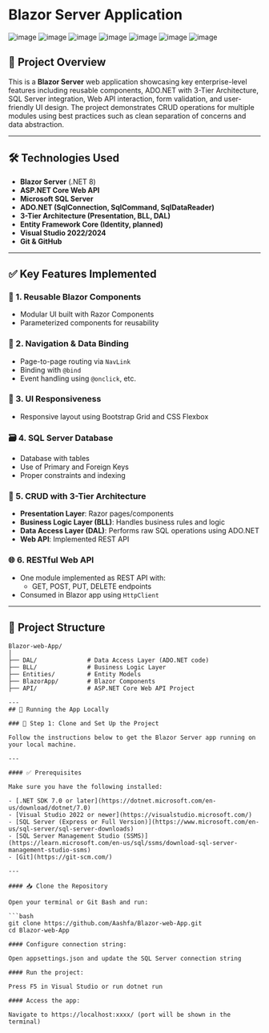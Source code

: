 # Blazor Server Application
![image](https://github.com/user-attachments/assets/a9004e43-d219-40b9-b97e-1a695d4fb247)
![image](https://github.com/user-attachments/assets/490f7c7f-5a10-4ed4-876a-cf717e20f93d)
![image](https://github.com/user-attachments/assets/2209a74f-d1a2-4f66-b4ee-384e0d490689)
![image](https://github.com/user-attachments/assets/2de62009-035a-4b08-ab6a-d56985501c01)
![image](https://github.com/user-attachments/assets/5ada7e72-7259-4b54-be0a-09932ad88e29)
![image](https://github.com/user-attachments/assets/3436696c-a9b9-44e6-b10f-17273f6128d7)
![image](https://github.com/user-attachments/assets/433413ef-d029-411c-849b-7fd872ce5b7f)







## 📌 Project Overview

This is a **Blazor Server** web application showcasing key enterprise-level features including reusable components, ADO.NET with 3-Tier Architecture, SQL Server integration, Web API interaction, form validation, and user-friendly UI design. The project demonstrates CRUD operations for multiple modules using best practices such as clean separation of concerns and data abstraction.

---

## 🛠️ Technologies Used

- **Blazor Server** (.NET 8)
- **ASP.NET Core Web API**
- **Microsoft SQL Server**
- **ADO.NET (SqlConnection, SqlCommand, SqlDataReader)**
- **3-Tier Architecture (Presentation, BLL, DAL)**
- **Entity Framework Core (Identity, planned)**
- **Visual Studio 2022/2024**
- **Git & GitHub**

---


## ✅ Key Features Implemented

### 📁 1. Reusable Blazor Components
- Modular UI built with Razor Components
- Parameterized components for reusability

### 🔗 2. Navigation & Data Binding
- Page-to-page routing via `NavLink`
- Binding with `@bind`
- Event handling using `@onclick`, etc.

### 🎨 3. UI Responsiveness
- Responsive layout using Bootstrap Grid and CSS Flexbox

### 🗃️ 4. SQL Server Database
- Database with tables
- Use of Primary and Foreign Keys
- Proper constraints and indexing

### 🔄 5. CRUD with 3-Tier Architecture
- **Presentation Layer**: Razor pages/components
- **Business Logic Layer (BLL)**: Handles business rules and logic
- **Data Access Layer (DAL)**: Performs raw SQL operations using ADO.NET
- **Web API**: Implemented REST API
  

### 🌐 6. RESTful Web API
- One module implemented as REST API with:
  - GET, POST, PUT, DELETE endpoints
- Consumed in Blazor app using `HttpClient`


---

## 📂 Project Structure

```plaintext
Blazor-web-App/
│
├── DAL/              # Data Access Layer (ADO.NET code)
├── BLL/              # Business Logic Layer
├── Entities/         # Entity Models
├── BlazorApp/        # Blazor Components
├── API/              # ASP.NET Core Web API Project

---
## 🚀 Running the App Locally

### 🧰 Step 1: Clone and Set Up the Project

Follow the instructions below to get the Blazor Server app running on your local machine.

---

#### ✅ Prerequisites

Make sure you have the following installed:

- [.NET SDK 7.0 or later](https://dotnet.microsoft.com/en-us/download/dotnet/7.0)
- [Visual Studio 2022 or newer](https://visualstudio.microsoft.com/)
- [SQL Server (Express or Full Version)](https://www.microsoft.com/en-us/sql-server/sql-server-downloads)
- [SQL Server Management Studio (SSMS)](https://learn.microsoft.com/en-us/sql/ssms/download-sql-server-management-studio-ssms)
- [Git](https://git-scm.com/)

---

#### 📥 Clone the Repository

Open your terminal or Git Bash and run:

```bash
git clone https://github.com/Aashfa/Blazor-web-App.git
cd Blazor-web-App

#### Configure connection string:

Open appsettings.json and update the SQL Server connection string

#### Run the project:

Press F5 in Visual Studio or run dotnet run

#### Access the app:

Navigate to https://localhost:xxxx/ (port will be shown in the terminal)
